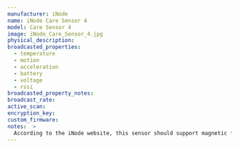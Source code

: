 ```yaml
---
manufacturer: iNode
name: iNode Care Sensor 4
model: Care Sensor 4
image: iNode_Care_Sensor_4.jpg
physical_description:
broadcasted_properties:
  - temperature
  - motion
  - acceleration
  - battery
  - voltage
  - rssi
broadcasted_property_notes:
broadcast_rate:
active_scan:
encryption_key:
custom_firmware:
notes:  >
  According to the iNode website, this sensor should support magnetic field measurements. The BLE documentation does not show where this information is stored in the BLE advertisement. If you have this sensor and if you would like support for these magnetic field measurements, please open an issue on github.
---
```

